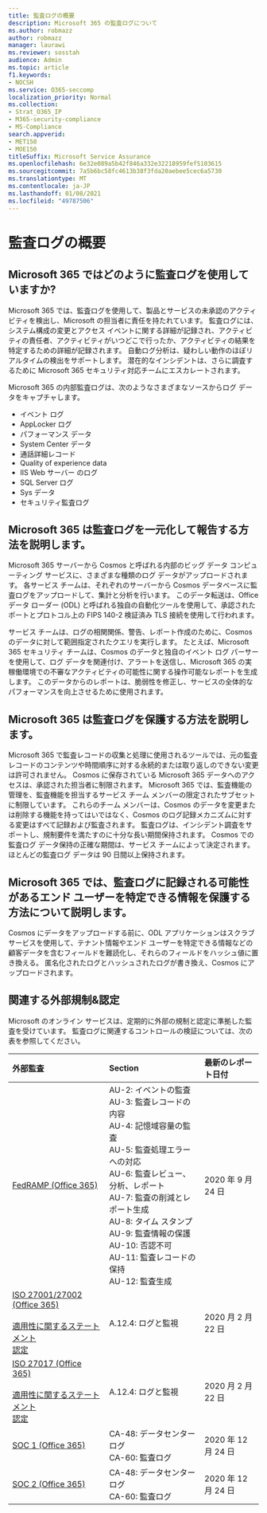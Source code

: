 ```yaml
---
title: 監査ログの概要
description: Microsoft 365 の監査ログについて
ms.author: robmazz
author: robmazz
manager: laurawi
ms.reviewer: sosstah
audience: Admin
ms.topic: article
f1.keywords:
- NOCSH
ms.service: O365-seccomp
localization_priority: Normal
ms.collection:
- Strat_O365_IP
- M365-security-compliance
- MS-Compliance
search.appverid:
- MET150
- MOE150
titleSuffix: Microsoft Service Assurance
ms.openlocfilehash: 6e32e089a5b42f846a332e32218959fef5103615
ms.sourcegitcommit: 7a5b6bc58fc4613b38f3fda20aebee5cec6a5730
ms.translationtype: MT
ms.contentlocale: ja-JP
ms.lasthandoff: 01/08/2021
ms.locfileid: "49787506"
---
```

# <a name="audit-logging-overview"></a>監査ログの概要

## <a name="how-does-microsoft-365-employ-audit-logging"></a>Microsoft 365 ではどのように監査ログを使用していますか?

Microsoft 365 では、監査ログを使用して、製品とサービスの未承認のアクティビティを検出し、Microsoft の担当者に責任を持たれています。 監査ログには、システム構成の変更とアクセス イベントに関する詳細が記録され、アクティビティの責任者、アクティビティがいつどこで行ったか、アクティビティの結果を特定するための詳細が記録されます。 自動ログ分析は、疑わしい動作のほぼリアルタイムの検出をサポートします。 潜在的なインシデントは、さらに調査するために Microsoft 365 セキュリティ対応チームにエスカレートされます。

Microsoft 365 の内部監査ログは、次のようなさまざまなソースからログ データをキャプチャします。

- イベント ログ
- AppLocker ログ
- パフォーマンス データ
- System Center データ
- 通話詳細レコード
- Quality of experience data
- IIS Web サーバー のログ
- SQL Server ログ
- Sys データ
- セキュリティ監査ログ

## <a name="how-does-microsoft-365-centralize-and-report-on-audit-logs"></a>Microsoft 365 は監査ログを一元化して報告する方法を説明します。

Microsoft 365 サーバーから Cosmos と呼ばれる内部のビッグ データ コンピューティング サービスに、さまざまな種類のログ データがアップロードされます。 各サービス チームは、それぞれのサーバーから Cosmos データベースに監査ログをアップロードして、集計と分析を行います。 このデータ転送は、Office データ ローダー (ODL) と呼ばれる独自の自動化ツールを使用して、承認されたポートとプロトコル上の FIPS 140-2 検証済み TLS 接続を使用して行われます。

サービス チームは、ログの相関関係、警告、レポート作成のために、Cosmos のデータに対して範囲指定されたクエリを実行します。 たとえば、Microsoft 365 セキュリティ チームは、Cosmos のデータと独自のイベント ログ パーサーを使用して、ログ データを関連付け、アラートを送信し、Microsoft 365 の実稼働環境での不審なアクティビティの可能性に関する操作可能なレポートを生成します。 このデータからのレポートは、脆弱性を修正し、サービスの全体的なパフォーマンスを向上させるために使用されます。

## <a name="how-does-microsoft-365-protect-audit-logs"></a>Microsoft 365 は監査ログを保護する方法を説明します。

Microsoft 365 で監査レコードの収集と処理に使用されるツールでは、元の監査レコードのコンテンツや時間順序に対する永続的または取り返しのできない変更は許可されません。 Cosmos に保存されている Microsoft 365 データへのアクセスは、承認された担当者に制限されます。 Microsoft 365 では、監査機能の管理を、監査機能を担当するサービス チーム メンバーの限定されたサブセットに制限しています。 これらのチーム メンバーは、Cosmos のデータを変更または削除する機能を持ってはいではなく、Cosmos のログ記録メカニズムに対する変更はすべて記録および監査されます。 監査ログは、インシデント調査をサポートし、規制要件を満たすのに十分な長い期間保持されます。 Cosmos での監査ログ データ保持の正確な期間は、サービス チームによって決定されます。ほとんどの監査ログ データは 90 日間以上保持されます。

## <a name="how-does-microsoft-365-protect-end-user-identifiable-information-that-may-be-captured-in-audit-logs"></a>Microsoft 365 では、監査ログに記録される可能性があるエンド ユーザーを特定できる情報を保護する方法について説明します。

Cosmos にデータをアップロードする前に、ODL アプリケーションはスクラブ サービスを使用して、テナント情報やエンド ユーザーを特定できる情報などの顧客データを含むフィールドを難読化し、それらのフィールドをハッシュ値に置き換える。 匿名化されたログとハッシュされたログが書き換え、Cosmos にアップロードされます。

## <a name="related-external-regulations--certifications"></a>関連する外部規制&認定

Microsoft のオンライン サービスは、定期的に外部の規制と認定に準拠した監査を受けています。 監査ログに関連するコントロールの検証については、次の表を参照してください。

| **外部監査** | **Section** | **最新のレポート日付** |
|:--------------------|:------------|:-----------------------|
| [FedRAMP (Office 365)](https://compliance.microsoft.com/compliancemanager) | AU-2: イベントの監査 <br> AU-3: 監査レコードの内容 <br> AU-4: 記憶域容量の監査 <br> AU-5: 監査処理エラーへの対応 <br> AU-6: 監査レビュー、分析、レポート <br> AU-7: 監査の削減とレポート生成 <br> AU-8: タイム スタンプ <br> AU-9: 監査情報の保護  <br> AU-10: 否認不可 <br> AU-11: 監査レコードの保持 <br> AU-12: 監査生成  | 2020 年 9 月 24 日 | 
| [ISO 27001/27002 (Office 365)](https://servicetrust.microsoft.com/ViewPage/MSComplianceGuideV3?command=Download&downloadType=Document&downloadId=d7864d4f-e053-4cc4-a964-fa526d07c3be&tab=7027ead0-3d6b-11e9-b9e1-290b1eb4cdeb&docTab=7027ead0-3d6b-11e9-b9e1-290b1eb4cdeb_ISO_Reports) <br><br> [適用性に関するステートメント](https://servicetrust.microsoft.com/ViewPage/MSComplianceGuide?command=Download&downloadType=Document&downloadId=8ee1e46b-2ada-4e7b-bb7d-4c55a8cb6fcd&docTab=4ce99610-c9c0-11e7-8c2c-f908a777fa4d_ISO_Reports) <br> [認定](https://servicetrust.microsoft.com/ViewPage/MSComplianceGuideV3?command=Download&downloadType=Document&downloadId=1e84a14a-2468-45ac-9412-5e53250d57ec&tab=7027ead0-3d6b-11e9-b9e1-290b1eb4cdeb&docTab=7027ead0-3d6b-11e9-b9e1-290b1eb4cdeb_ISO_Reports) | A.12.4: ログと監視 | 2020 月 2 月 22 日 |
| [ISO 27017 (Office 365)](https://servicetrust.microsoft.com/ViewPage/MSComplianceGuideV3?command=Download&downloadType=Document&downloadId=d7864d4f-e053-4cc4-a964-fa526d07c3be&tab=7027ead0-3d6b-11e9-b9e1-290b1eb4cdeb&docTab=7027ead0-3d6b-11e9-b9e1-290b1eb4cdeb_ISO_Reports) <br><br> [適用性に関するステートメント](https://servicetrust.microsoft.com/ViewPage/MSComplianceGuide?command=Download&downloadType=Document&downloadId=8ee1e46b-2ada-4e7b-bb7d-4c55a8cb6fcd&docTab=4ce99610-c9c0-11e7-8c2c-f908a777fa4d_ISO_Reports) <br> [認定](https://servicetrust.microsoft.com/ViewPage/MSComplianceGuideV3?command=Download&downloadType=Document&downloadId=70de0999-5451-43a3-9ef4-761e8fbfb1a3&tab=7027ead0-3d6b-11e9-b9e1-290b1eb4cdeb&docTab=7027ead0-3d6b-11e9-b9e1-290b1eb4cdeb_ISO_Reports) | A.12.4: ログと監視 | 2020 月 2 月 22 日 |
| [SOC 1 (Office 365)](https://servicetrust.microsoft.com/ViewPage/MSComplianceGuideV3?command=Download&downloadType=Document&downloadId=90df3f9c-3aaf-4dbf-99d0-ca9f2991721b&tab=7027ead0-3d6b-11e9-b9e1-290b1eb4cdeb&docTab=7027ead0-3d6b-11e9-b9e1-290b1eb4cdeb_SOC_%2F_SSAE_16_Reports) | CA-48: データセンターログ <br> CA-60: 監査ログ | 2020 年 12 月 24 日 |
| [SOC 2 (Office 365)](https://servicetrust.microsoft.com/ViewPage/MSComplianceGuideV3?command=Download&downloadType=Document&downloadId=a73c1738-7892-42b7-acd3-87b6371c53f6&tab=7027ead0-3d6b-11e9-b9e1-290b1eb4cdeb&docTab=7027ead0-3d6b-11e9-b9e1-290b1eb4cdeb_SOC_%2F_SSAE_16_Reports) | CA-48: データセンターログ <br> CA-60: 監査ログ | 2020 年 12 月 24 日|